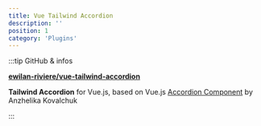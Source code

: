```yaml
---
title: Vue Tailwind Accordion
description: ''
position: 1
category: 'Plugins'
---
```


:::tip GitHub & infos

[**ewilan-riviere/vue-tailwind-accordion**](https://github.com/ewilan-riviere/vue-tailwind-accordion)

**Tailwind Accordion** for Vue.js, based on Vue.js [Accordion Component](https://codepen.io/anzk/pen/qBEqXGZ) by Anzhelika Kovalchuk

:::

<vue-tailwind-accordion />
